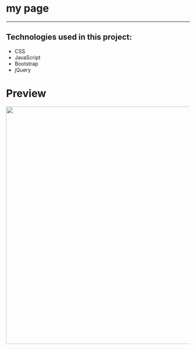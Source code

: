 # my page
---

## Technologies used in this project:
* CSS
* JavaScript
* Bootstrap
* jQuery


# Preview
<img src="https://media.giphy.com/media/Quhb2zP4pYP7Ue0YMJ/giphy.gif" width="650">
